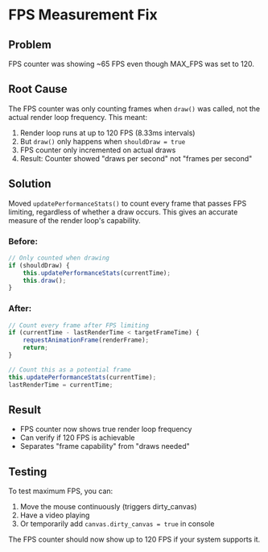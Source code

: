 # FPS Measurement Fix

## Problem
FPS counter was showing ~65 FPS even though MAX_FPS was set to 120.

## Root Cause
The FPS counter was only counting frames when `draw()` was called, not the actual render loop frequency. This meant:

1. Render loop runs at up to 120 FPS (8.33ms intervals)
2. But `draw()` only happens when `shouldDraw = true`
3. FPS counter only incremented on actual draws
4. Result: Counter showed "draws per second" not "frames per second"

## Solution
Moved `updatePerformanceStats()` to count every frame that passes FPS limiting, regardless of whether a draw occurs. This gives an accurate measure of the render loop's capability.

### Before:
```javascript
// Only counted when drawing
if (shouldDraw) {
    this.updatePerformanceStats(currentTime);
    this.draw();
}
```

### After:
```javascript
// Count every frame after FPS limiting
if (currentTime - lastRenderTime < targetFrameTime) {
    requestAnimationFrame(renderFrame);
    return;
}

// Count this as a potential frame
this.updatePerformanceStats(currentTime);
lastRenderTime = currentTime;
```

## Result
- FPS counter now shows true render loop frequency
- Can verify if 120 FPS is achievable
- Separates "frame capability" from "draws needed"

## Testing
To test maximum FPS, you can:
1. Move the mouse continuously (triggers dirty_canvas)
2. Have a video playing
3. Or temporarily add `canvas.dirty_canvas = true` in console

The FPS counter should now show up to 120 FPS if your system supports it.